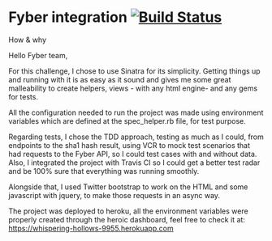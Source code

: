 Fyber integration [![Build Status](https://travis-ci.org/thecaiogama/fyber.svg?branch=master)](https://travis-ci.org/thecaiogama/fyber)
====

How & why

Hello Fyber team,

For this challenge, I chose to use Sinatra for its simplicity. Getting things up and running with it is as easy as it sound and gives me some great malleability to create helpers, views - with any html engine- and any gems for tests.

All the configuration needed to run the project was made using environment variables which are defined at the spec_helper.rb file, for test purpose.

Regarding tests, I chose the TDD approach, testing as much as I could, from endpoints to the sha1 hash result, using VCR to mock test scenarios that had requests to the Fyber API, so I could test cases with and without data.
Also, I integrated the project with Travis CI so I could get a better test radar and be 100% sure that everything was running smoothly.

Alongside that, I used Twitter bootstrap to work on the HTML and some javascript with jquery, to make those requests in an async way.

The project was deployed to heroku, all the environment variables were properly created through the heroic dashboard, feel free to check it at: https://whispering-hollows-9955.herokuapp.com
